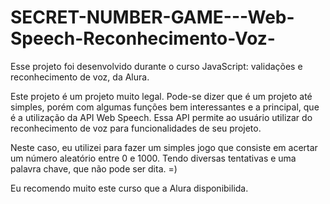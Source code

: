 # SECRET-NUMBER-GAME---Web-Speech-Reconhecimento-Voz-
Esse projeto foi desenvolvido durante o curso JavaScript: validações e reconhecimento de voz, da Alura.

Este projeto é um projeto muito legal. Pode-se dizer que é um projeto até simples, porém com algumas funções bem interessantes e a principal, que é a utilização da API Web Speech. Essa API permite ao usuário utilizar do reconhecimento de voz para funcionalidades de seu projeto.

Neste caso, eu utilizei para fazer um simples jogo que consiste em acertar um número aleatório entre 0 e 1000. Tendo diversas tentativas e uma palavra chave, que não pode ser dita. =)

Eu recomendo muito este curso que a Alura disponibilida.
